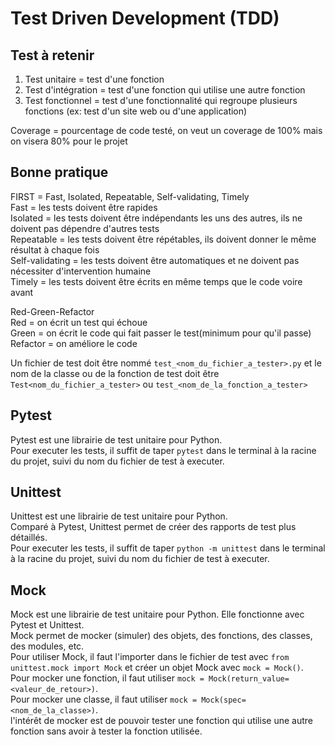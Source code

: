 # Test Driven Development (TDD)

## Test à retenir

1. Test unitaire = test d'une fonction
2. Test d'intégration = test d'une fonction qui utilise une autre fonction
3. Test fonctionnel = test d'une fonctionnalité qui regroupe plusieurs fonctions (ex: test d'un site web ou d'une application)

Coverage = pourcentage de code testé, on veut un coverage de 100% mais on visera 80% pour le projet

## Bonne pratique

FIRST = Fast, Isolated, Repeatable, Self-validating, Timely  
Fast = les tests doivent être rapides  
Isolated = les tests doivent être indépendants les uns des autres, ils ne doivent pas dépendre d'autres tests  
Repeatable = les tests doivent être répétables, ils doivent donner le même résultat à chaque fois  
Self-validating = les tests doivent être automatiques et ne doivent pas nécessiter d'intervention humaine  
Timely = les tests doivent être écrits en même temps que le code voire avant

Red-Green-Refactor  
Red = on écrit un test qui échoue  
Green = on écrit le code qui fait passer le test(minimum pour qu'il passe)  
Refactor = on améliore le code  

Un fichier de test doit être nommé `test_<nom_du_fichier_a_tester>.py` et le nom de la classe ou de la fonction de test doit être `Test<nom_du_fichier_a_tester>` ou `test_<nom_de_la_fonction_a_tester>`  

## Pytest

Pytest est une librairie de test unitaire pour Python.  
Pour executer les tests, il suffit de taper `pytest` dans le terminal à la racine du projet, suivi du nom du fichier de test à executer.  

## Unittest

Unittest est une librairie de test unitaire pour Python.  
Comparé à Pytest, Unittest permet de créer des rapports de test plus détaillés.  
Pour executer les tests, il suffit de taper `python -m unittest` dans le terminal à la racine du projet, suivi du nom du fichier de test à executer.  

## Mock

Mock est une librairie de test unitaire pour Python. Elle fonctionne avec Pytest et Unittest.  
Mock permet de mocker (simuler) des objets, des fonctions, des classes, des modules, etc.  
Pour utiliser Mock, il faut l'importer dans le fichier de test avec `from unittest.mock import Mock` et créer un objet Mock avec `mock = Mock()`.  
Pour mocker une fonction, il faut utiliser `mock = Mock(return_value=<valeur_de_retour>)`.  
Pour mocker une classe, il faut utiliser `mock = Mock(spec=<nom_de_la_classe>)`.  
l'intérêt de mocker est de pouvoir tester une fonction qui utilise une autre fonction sans avoir à tester la fonction utilisée.  

